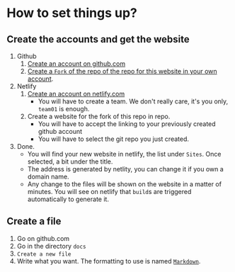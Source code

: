 # How to set things up?

## Create the accounts and get the website

1. Github
    1. [Create an account on github.com](https://github.com/signup)
    1. [Create a `Fork` of the repo of the repo for this website in your own account](https://github.com/Cellophan/ttrpg-mate/fork).
1. Netlify
    1. [Create an account on netlify.com](https://app.netlify.com/signup)
        - You will have to create a team. We don't really care, it's you only, `team01` is enough.
    1. Create a website for the fork of this repo in repo.
        - You will have to accept the linking to your previously created github account
        - You will have to select the git repo you just created.
1. Done.
    - You will find your new website in netlify, the list under `Sites`. Once selected, a bit under the title.
    - The address is generated by netlity, you can change it if you own a domain name.
    - Any change to the files will be shown on the website in a matter of minutes. You will see on netlify that `build`s are triggered automatically to generate it.

## Create a file

1. Go on github.com
1. Go in the directory `docs`
1. `Create a new file`
1. Write what you want. The formatting to use is named [`Markdown`](https://docs.github.com/en/get-started/writing-on-github/getting-started-with-writing-and-formatting-on-github/basic-writing-and-formatting-syntax).
